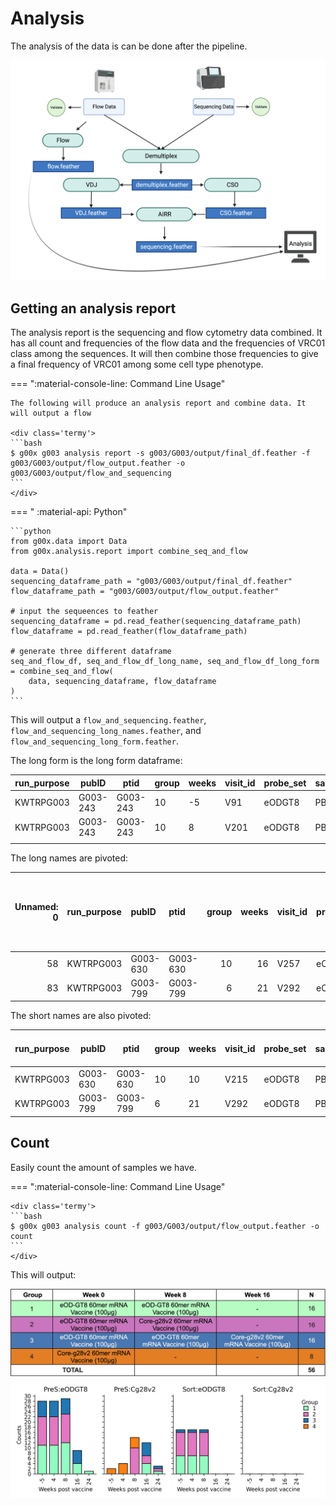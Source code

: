# Analysis

The analysis of the data is can be done after the pipeline.

![full pipeline](img/Pipeline.png)

## Getting an analysis report

The analysis report is the sequencing and flow cytometry data combined. It has all count and frequencies of the flow data and the frequencies of VRC01 class among the sequences. It will then combine those frequencies to give a final frequency of VRC01 among some cell type phenotype.

=== ":material-console-line: Command Line Usage"

    The following will produce an analysis report and combine data. It will output a flow

    <div class='termy'>
    ```bash
    $ g00x g003 analysis report -s g003/G003/output/final_df.feather -f g003/G003/output/flow_output.feather -o g003/G003/output/flow_and_sequencing
    ```
    </div>

=== " :material-api: Python"

    ```python
    from g00x.data import Data
    from g00x.analysis.report import combine_seq_and_flow

    data = Data()
    sequencing_dataframe_path = "g003/G003/output/final_df.feather"
    flow_dataframe_path = "g003/G003/output/flow_output.feather"

    # input the sequeences to feather
    sequencing_dataframe = pd.read_feather(sequencing_dataframe_path)
    flow_dataframe = pd.read_feather(flow_dataframe_path)

    # generate three different dataframe
    seq_and_flow_df, seq_and_flow_df_long_name, seq_and_flow_df_long_form = combine_seq_and_flow(
        data, sequencing_dataframe, flow_dataframe
    )
    ```

This will output a `flow_and_sequencing.feather`, `flow_and_sequencing_long_names.feather`, and `flow_and_sequencing_long_form.feather`.

The long form is the long form dataframe:

| run_purpose | pubID     | ptid         | group | weeks | visit_id | probe_set | sample_type | value_type | value     | short_name               | long_name               | pbmc_gate_expression | calculation |
|-------------|-----------|--------------|-------|-------|----------|-----------|-------------|------------|-----------|--------------------------|-------------------------|---------------------|-------------|
| KWTRPG003   | G003-243  | G003-243  | 10    | -5    | V91      | eODGT8    | PBMC        | count      | 102.0     | IgD+/KO-/Antigen++ B cells | IgD+/KO-/Antigen++ B cells | P14                 |             |
| KWTRPG003   | G003-243  | G003-243  | 10    | 8     | V201     | eODGT8    | PBMC        | count      | 2163368.0 | IgD+ B cells            | IgD+ B cells           | P6                  |             |
               |

The long names are pivoted:

|   Unnamed: 0 | run_purpose   | pubID    | ptid        |   group |   weeks | visit_id   | probe_set   | sample_type   |     B cells |       Dump- |   IgD+ B cells |   IgD+/Antigen++ B cells |   IgD+/Antigen++/KO- B cells |   IgD+/KO- B Cells |   IgD+/KO-/Antigen++ B cells |   IgD- B cells |   IgD-/Antigen++ B cells |   IgD-/Antigen++/KO- B cells |    IgD-/IgG+/KO- |   IgD-/IgG-/IgM+/Antigen++ B cells |   IgD-/IgG-/IgM+/KO-/Antigen++ B cells |   IgD-/IgM+/IgG- B cells |   IgD-/IgM-/IgG+/Antigen++ B cells |   IgD-/IgM-/IgG+/Antigen++/KO- B cells |   IgD-/KO-/Antigen++ (sorted) B cells |   IgD-IgM-IgG+ B cells |   IgD-KO- B cells |   IgG-/IgM+/KO- B cells |   IgG-/IgM+/KO-/Antigen++ B cells |   IgM-/IgG+/KO-/Antigen++ B cells |   IgM-/IgG- B cells |   IgM-/IgG-/Antigen-- B cells |   IgM-/IgG-/KO- B cells |   IgM-/IgG-/KO-/Antigen-- B cells |   IgM-IgG-/Antigen--/KO- B cells |   Lymphocytes |   Number of IGD- sequences that are VRC01-class |   Number of IGHA sequences that are VRC01-class |   Number of IGHA1*01 sequences that are VRC01-class |   Number of IGHA2*01 sequences that are VRC01-class |   Number of IGHD sequences that are VRC01-class |   Number of IGHD*02 sequences that are VRC01-class |   Number of IGHG sequences that are VRC01-class |   Number of IGHG1*01 sequences that are VRC01-class |   Number of IGHG2*01 sequences that are VRC01-class |   Number of IGHG3*01 sequences that are VRC01-class |   Number of IGHG4*01 sequences that are VRC01-class |   Number of IGHM sequences that are VRC01-class |   Number of IGHM*01 sequences that are VRC01-class |   Number of IGHV1-2*02 sequences that are VRC01-class |   Number of IGHV1-2*04 sequences that are VRC01-class |   Number of IGHV1-2*05 sequences that are VRC01-class |   Number of IGHV1-2*06 sequences that are VRC01-class |   Number of sequences |   Number of undefined-allele sequences that are VRC01-class |   Percent IgA^{+}KO^- among Ag^{--} |   Percent IgD^{-}KO^{-} among Ag^{++} |   Percent IgG^{+}KO^- among Ag^{++} |   Percent IgM{+}KO^- among Ag^{++} |   Percent antigen-specific (IgD-GT8^{++}) among IgG^{+} |   Percent antigen-specific among IgD^- |   Percent antigen-specific among IgG^{+} |   Percent antigen-specific among IgM |   Percent epitope-specific (CD4bs-specific) among IgG^{+} |   Percent epitope-specific (KO^-Ag^{++}) among IgD^- |   Percent epitope-specific (KO^-Ag^{++}) among IgG^{+} |   Percent epitope-specific (KO^-Ag^{++}) among IgM |   Percent of IGD- sequences that are VRC01-class |   Percent of IGHA sequences that are VRC01-class |   Percent of IGHA1*01 sequences that are VRC01-class |   Percent of IGHA2*01 sequences that are VRC01-class |   Percent of IGHD sequences that are VRC01-class |   Percent of IGHD*02 sequences that are VRC01-class |   Percent of IGHG sequences that are VRC01-class |   Percent of IGHG1*01 sequences that are VRC01-class |   Percent of IGHG2*01 sequences that are VRC01-class |   Percent of IGHG3*01 sequences that are VRC01-class |   Percent of IGHG4*01 sequences that are VRC01-class |   Percent of IGHM sequences that are VRC01-class |   Percent of IGHM*01 sequences that are VRC01-class |   Percent of IGHV1-2*02 sequences that are VRC01-class |   Percent of IGHV1-2*04 sequences that are VRC01-class |   Percent of IGHV1-2*05 sequences that are VRC01-class |   Percent of IGHV1-2*06 sequences that are VRC01-class |   Percent of VRC01-class sequences among IgA |   Percent of VRC01-class sequences among IgD- |   Percent of VRC01-class sequences among IgG |   Percent of VRC01-class sequences among IgM |   Percent of undefined-allele sequences that are VRC01-class |    Singlets |   num_not_vrc01_class |   num_vrc01_class |
|-------------:|:--------------|:---------|:------------|--------:|--------:|:-----------|:------------|:--------------|------------:|------------:|---------------:|-------------------------:|-----------------------------:|-------------------:|-----------------------------:|---------------:|-------------------------:|-----------------------------:|-----------------:|-----------------------------------:|---------------------------------------:|-------------------------:|-----------------------------------:|---------------------------------------:|--------------------------------------:|-----------------------:|------------------:|------------------------:|----------------------------------:|----------------------------------:|--------------------:|------------------------------:|------------------------:|----------------------------------:|---------------------------------:|--------------:|------------------------------------------------:|------------------------------------------------:|----------------------------------------------------:|----------------------------------------------------:|------------------------------------------------:|---------------------------------------------------:|------------------------------------------------:|----------------------------------------------------:|----------------------------------------------------:|----------------------------------------------------:|----------------------------------------------------:|------------------------------------------------:|---------------------------------------------------:|------------------------------------------------------:|------------------------------------------------------:|------------------------------------------------------:|------------------------------------------------------:|----------------------:|------------------------------------------------------------:|------------------------------------:|--------------------------------------:|------------------------------------:|-----------------------------------:|--------------------------------------------------------:|---------------------------------------:|-----------------------------------------:|-------------------------------------:|----------------------------------------------------------:|-----------------------------------------------------:|-------------------------------------------------------:|---------------------------------------------------:|-------------------------------------------------:|-------------------------------------------------:|-----------------------------------------------------:|-----------------------------------------------------:|-------------------------------------------------:|----------------------------------------------------:|-------------------------------------------------:|-----------------------------------------------------:|-----------------------------------------------------:|-----------------------------------------------------:|-----------------------------------------------------:|-------------------------------------------------:|----------------------------------------------------:|-------------------------------------------------------:|-------------------------------------------------------:|-------------------------------------------------------:|-------------------------------------------------------:|---------------------------------------------:|----------------------------------------------:|---------------------------------------------:|---------------------------------------------:|-------------------------------------------------------------:|------------:|----------------------:|------------------:|
|           58 | KWTRPG003     | G003-630 | G003-630 |      10 |      16 | V257       | eODGT8      | PBMC          | 2.85673e+06 | 2.92277e+06 |    1.60911e+06 |                      199 |                          165 |        1.60499e+06 |                          167 |    1.24337e+06 |                     4293 |                         1617 | 763753           |                                 13 |                                     11 |                   124732 |                               4022 |                                   1470 |                                  1599 |       767771           |       1.23859e+06 |                  124691 |                                11 |                              1471 |    328433           |                           250 |         328199          |                               112 |                              112 |   3.46313e+06 |                                              57 |                                              11 |                                                  11 |                                                   0 |                                               0 |                                                  0 |                                              45 |                                                  38 |                                                   2 |                                                   2 |                                                   3 |                                               0 |                                                  0 |                                                    57 |                                                     0 |                                                     0 |                                                     0 |                   309 |                                                           1 |                             44.8    |                               37.666  |                             36.549  |                         0.00882181 |                                                0.559151 |                               0.34527  |                                 0.523854 |                           0.0104223  |                                                  0.208265 |                                             0.128602 |                                               0.191594 |                                         0.00881891 |                                          18.4466 |                                          40.7407 |                                              40.7407 |                                                    0 |                                                0 |                                                   0 |                                          17.5781 |                                              19.0955 |                                              10.5263 |                                              8.69565 |                                                   20 |                                              0   |                                                 0   |                                                71.25   |                                                      0 |                                                      0 |                                                      0 |                                          nan |                                     0.0237226 |                                    0.0336786 |                                  0           |                                                      7.69231 | 3.26462e+06 |                   252 |                57 |
|           83 | KWTRPG003     | G003-799 | G003-799 |       6 |      21 | V292       | eODGT8      | PBMC          | 1.24465e+07 | 1.27558e+07 |    7.06433e+06 |                     1401 |                         1229 |        7.0634e+06  |                         1231 |    5.35685e+06 |                    15885 |                         9990 |      3.16765e+06 |                                 47 |                                     42 |                   531550 |                              14962 |                                   9157 |                                  9930 |            3.18366e+06 |       5.34015e+06 |                  531499 |                                42 |                              9169 |         1.63602e+06 |                           862 |              1.6356e+06 |                               710 |                              708 |   1.44308e+07 |                                             404 |                                              45 |                                                  45 |                                                   0 |                                               0 |                                                  0 |                                             358 |                                                 348 |                                                   2 |                                                   5 |                                                   3 |                                               1 |                                                  1 |                                                   404 |                                                     0 |                                                     0 |                                                     0 |                   519 |                                                           0 |                             82.1346 |                               62.8895 |                             61.2017 |                         0.00790218 |                                                0.498953 |                               0.296536 |                                 0.469962 |                           0.00884207 |                                                  0.311905 |                                             0.18537  |                                               0.288001 |                                         0.00790142 |                                          77.842  |                                          86.5385 |                                              90      |                                                    0 |                                                0 |                                                   0 |                                          78.1659 |                                              79.2711 |                                              40      |                                             50       |                                                   75 |                                             12.5 |                                                12.5 |                                                88.4026 |                                                      0 |                                                      0 |                                                      0 |                                          nan |                                     0.144296  |                                    0.225119  |                                  0.000987678 |                                                      0       | 1.40101e+07 |                   115 |               404 |



The short names are also pivoted:

| run_purpose | pubID    | ptid     | group | weeks | visit_id | probe_set | sample_type | B cells    | Dump-      | IgD+ B cells | IgD+/Antigen++ B cells | IgD+/Antigen++/KO- B cells | IgD+/KO- B Cells | IgD+/KO-/Antigen++ B cells | IgD- B cells | IgD-/Antigen++ B cells | IgD-/Antigen++/KO- B cells | IgD-/IgG+/KO- | IgD-/IgG-/IgM+/Antigen++ B cells | IgD-/IgG-/IgM+/KO-/Antigen++ B cells | IgD-/IgM+/IgG- B cells | IgD-/IgM-/IgG+/Antigen++ B cells | IgD-/IgM-/IgG+/Antigen++/KO- B cells | IgD-/KO-/Antigen++ (sorted) B cells | IgD-IgM-IgG+ B cells | IgD-KO- B cells | IgG-/IgM+/KO- B cells | IgG-/IgM+/KO-/Antigen++ B cells | IgM-/IgG+/KO-/Antigen++ B cells | IgM-/IgG- B cells | IgM-/IgG-/Antigen-- B cells | IgM-/IgG-/KO- B cells | IgM-/IgG-/KO-/Antigen-- B cells | IgM-IgG-/Antigen--/KO- B cells | Lymphocytes | Singlets   | num_IGHA1*01_vrc01_class_sequences | num_IGHA2*01_vrc01_class_sequences | num_IGHA_vrc01_class_sequences | num_IGHD*02_vrc01_class_sequences | num_IGHD_vrc01_class_sequences | num_IGHG1*01_vrc01_class_sequences | num_IGHG2*01_vrc01_class_sequences | num_IGHG3*01_vrc01_class_sequences | num_IGHG4*01_vrc01_class_sequences | num_IGHG_vrc01_class_sequences | num_IGHM*01_vrc01_class_sequences | num_IGHM_vrc01_class_sequences | num_IGHV1-2*02_vrc01_class_sequences | num_IGHV1-2*04_vrc01_class_sequences | num_IGHV1-2*05_vrc01_class_sequences | num_IGHV1-2*06_vrc01_class_sequences | num_igdneg_vrc01_class_sequences | num_sequences | num_undefined-allele_vrc01_class_sequences | percent_IGHA1*01_vrc01_class_sequences | percent_IGHA2*01_vrc01_class_sequences | percent_IGHA_vrc01_class_sequences | percent_IGHD*02_vrc01_class_sequences | percent_IGHD_vrc01_class_sequences | percent_IGHG1*01_vrc01_class_sequences | percent_IGHG2*01_vrc01_class_sequences | percent_IGHG3*01_vrc01_class_sequences | percent_IGHG4*01_vrc01_class_sequences | percent_IGHG_vrc01_class_sequences | percent_IGHM*01_vrc01_class_sequences | percent_IGHM_vrc01_class_sequences | percent_IGHV1-2*02_vrc01_class_sequences | percent_IGHV1-2*04_vrc01_class_sequences | percent_IGHV1-2*05_vrc01_class_sequences | percent_IGHV1-2*06_vrc01_class_sequences | percent_ag_among_igd_neg | percent_ag_among_igg | percent_ag_among_igm | percent_cd4bs_among_igg | percent_ep_among_igd_neg | percent_ep_among_igg | percent_ep_among_igm | percent_gt8++_among_igg | percent_igako_among_ag | percent_igdneg_vrc01_class_sequences | percent_iggko_among_ag | percent_igmko_among_ag | percent_ko_among_ag_igd_neg | percent_undefined-allele_vrc01_class_sequences | percent_vrc01_among_iga | percent_vrc01_among_igd_neg | percent_vrc01_among_igg | percent_vrc01_among_igm | num_not_vrc01_class | num_vrc01_class |
|-------------|----------|----------|-------|-------|----------|-----------|-------------|------------|------------|--------------|------------------------|----------------------------|------------------|----------------------------|--------------|------------------------|----------------------------|---------------|----------------------------------|--------------------------------------|------------------------|----------------------------------|--------------------------------------|-------------------------------------|----------------------|-----------------|-----------------------|---------------------------------|---------------------------------|-------------------|-----------------------------|-----------------------|---------------------------------|--------------------------------|-------------|------------|------------------------------------|------------------------------------|--------------------------------|-----------------------------------|--------------------------------|------------------------------------|------------------------------------|------------------------------------|------------------------------------|--------------------------------|-----------------------------------|--------------------------------|--------------------------------------|--------------------------------------|--------------------------------------|--------------------------------------|----------------------------------|---------------|--------------------------------------------|----------------------------------------|----------------------------------------|------------------------------------|---------------------------------------|------------------------------------|----------------------------------------|----------------------------------------|----------------------------------------|----------------------------------------|------------------------------------|---------------------------------------|------------------------------------|------------------------------------------|------------------------------------------|------------------------------------------|------------------------------------------|--------------------------|----------------------|----------------------|-------------------------|--------------------------|----------------------|----------------------|-------------------------|------------------------|--------------------------------------|------------------------|------------------------|-----------------------------|------------------------------------------------|-------------------------|-----------------------------|-------------------------|-------------------------|---------------------|-----------------|
| KWTRPG003   | G003-630 | G003-630 | 10    | 10    | V215     | eODGT8    | PBMC        | 3494736.0  | 3547169.0  | 1717301.0    | 586.0                  | 427.0                      | 1712345.0        | 430.0                      | 1772133.0    | 7731.0                 | 1924.0                     | 1019144.0     | 483.0                            | 143.0                                | 262713.0               | 6813.0                           | 1592.0                               | 1889.0                              | 1028967.0            | 1760743.0       | 262022.0              | 143.0                           | 1599.0                          | 465573.0          | 392.0                       | 465126.0              | 123.0                           | 123.0                          | 4034868.0   | 3887505.0  | 10.0                               | 0.0                                | 10.0                           | 0.0                               | 0.0                            | 23.0                               | 1.0                                | 2.0                                | 1.0                                | 27.0                           | 0.0                               | 0.0                            | 37.0                                 | 0.0                                  | 0.0                                  | 0.0                                  | 37.0                             | 305.0         | 0.0                                        | 23.25581395348837                      | 0.0                                    | 22.22222222222222                  | 0.0                                   | 0.0                                | 11.330049261083744                     | 5.555555555555555                      | 11.11111111111111                      | 10.0                                   | 10.843373493975903                 | 0.0                                   | 0.0                                | 60.65573770491803                        | 0.0                                      | 0.0                                      | 0.0                                      | 0.43625393805092505      | 0.6621203595450583   | 0.1838508181932375   | 0.18358217513292457     | 0.10659470818499515      | 0.1553985696334285   | 0.05443202277770799  | 0.751336048677946       | 31.377551020408163     | 12.131147540983607                   | 23.367092323499193     | 0.05457556999030616    | 24.886819298926397          | 0.0                                            |                         | 0.01293116132080269         | 0.016850447309648874    | 0.0                     | 268.0               | 37.0            |
| KWTRPG003   | G003-799 | G003-799 | 6     | 21    | V292     | eODGT8    | PBMC        | 12446531.0 | 12755837.0 | 7064332.0    | 1401.0                 | 1229.0                     | 7063404.0        | 1231.0                     | 5356848.0    | 15885.0                | 9990.0                     | 3167650.0     | 47.0                             | 42.0                                 | 531550.0               | 14962.0                          | 9157.0                               | 9930.0                              | 3183665.0            | 5340149.0       | 531499.0              | 42.0                            | 9169.0                          | 1636022.0         | 862.0                       | 1635598.0             | 710.0                           | 708.0                          | 14430849.0  | 14010068.0 | 45.0                               | 0.0                                | 45.0                           | 0.0                               | 0.0                            | 348.0                              | 2.0                                | 5.0                                | 3.0                                | 358.0                          | 1.0                               | 1.0                            | 404.0                                | 0.0                                  | 0.0                                  | 0.0                                  | 0.0                              | 404.0         | 519.0                                      | 90.0                                   | 0.0                                    | 86.53846153846155                  | 0.0                                   | 0.0                                | 79.27107061503416                      | 40.0                                   | 50.0                                   | 75.0                                   | 78.16593886462883                  | 12.5                                  | 12.5                               | 88.40262582056893                        | 0.0                                      | 0.0                                      | 0.0                                      | 0.2965363213591276       | 0.469961506628367    | 0.00884206565704073  | 0.3119046759002596      | 0.18537020277596078      | 0.28800140718323064  | 0.007901420374376822 | 0.4989532504205059      | 82.13457076566125      | 77.84200385356455                    | 61.20171100120305      | 0.007902178555368872   | 62.889518413597735          | 0.0                                            |                         | 0.1442958803882238          | 0.2251190038681148      | 0.0009876775467971028   | 115.0               | 404.0           |


## Count

Easily count the amount of samples we have.

=== ":material-console-line: Command Line Usage"

    <div class='termy'>
    ```bash
    $ g00x g003 analysis count -f g003/G003/output/flow_output.feather -o count
    ```
    </div>

This will output:

![table](img/table_for_values.jpg)
![current samples](img/count.png)
